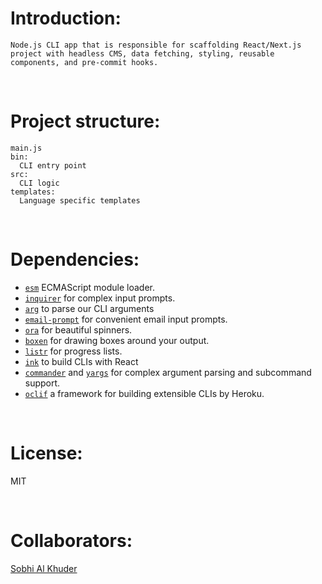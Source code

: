 # Introduction:

    Node.js CLI app that is responsible for scaffolding React/Next.js
    project with headless CMS, data fetching, styling, reusable
    components, and pre-commit hooks.

</br>
  
# Project structure:
    main.js
    bin: 
      CLI entry point
    src: 
      CLI logic
    templates:
      Language specific templates

</br>

# Dependencies:

- [`esm`](https://www.npmjs.com/package/esm) ECMAScript module loader.
- [`inquirer`](https://www.npmjs.com/package/inquirer) for complex input prompts.
- [`arg`](https://www.npmjs.com/package/arg) to parse our CLI arguments
- [`email-prompt`](http://npm.im/email-prompt) for convenient email input prompts.
- [`ora`](http://npm.im/ora) for beautiful spinners.
- [`boxen`](http://npm.im/boxen) for drawing boxes around your output.
- [`listr`](http://npm.im/listr) for progress lists.
- [`ink`](http://npm.im/ink) to build CLIs with React
- [`commander`](http://npm.im/commander) and [`yargs`](https://www.npmjs.com/package/yargs) for complex argument parsing and subcommand support.
- [`oclif`](https://oclif.io/) a framework for building extensible CLIs by Heroku.

<!-- # Commands: -->
</br>

# License:

MIT

</br>

# Collaborators:

[Sobhi Al Khuder](https://github.com/Sob7i)
